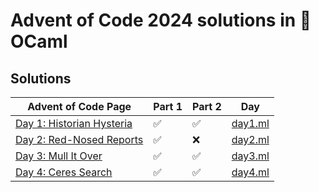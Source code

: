 # Advent of Code 2024 solutions in 🐫 OCaml

## Solutions

| Advent of Code Page                                              | Part 1 | Part 2 | Day                    |
|------------------------------------------------------------------|--------|--------|------------------------|
| [Day 1: Historian Hysteria](https://adventofcode.com/2024/day/1) | ✅     | ✅     | [day1.ml](lib/day1.ml) |
| [Day 2: Red-Nosed Reports](https://adventofcode.com/2024/day/2)  | ✅     | ❌     | [day2.ml](lib/day2.ml) |
| [Day 3: Mull It Over](https://adventofcode.com/2024/day/3)       | ✅     | ✅     | [day3.ml](lib/day3.ml) |
| [Day 4: Ceres Search](https://adventofcode.com/2024/day/4)       | ✅     | ✅     | [day4.ml](lib/day4.ml) |




